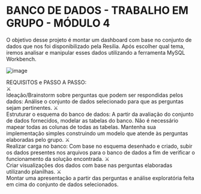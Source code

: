 # BANCO DE DADOS - TRABALHO EM GRUPO - MÓDULO 4

O objetivo desse projeto é montar um dashboard com base no conjunto de dados que nos foi disponibilizado pela Resilia. Após escolher qual tema, iremos analisar e manipular esses dados utilizando a ferramenta MySQL Workbench.


![image](https://user-images.githubusercontent.com/56053290/214435493-51f54bef-c818-4508-a72e-7f87470e95bd.png)


REQUISITOS e PASSO A PASSO:<br>
 ⚔️<br>Ideação/Brainstorm sobre perguntas que podem ser respondidas pelos dados: Análise o conjunto de dados selecionado para que as perguntas sejam pertinentes.
 ⚔️<br>Estruturar o esquema do banco de dados: A partir da avaliação do conjunto de dados fornecidos, modelar as tabelas do banco. Não é necessário mapear todas as colunas de todas  as tabelas. Mantenha sua implementação simples construindo um modelo que atende às perguntas elaboradas pelo grupo.
 ⚔️<br>Realizar carga no banco: Com base no esquema desenhado e criado, subir os dados presentes nos arquivos para o banco de dados a fim de verificar o funcionamento da solução encontrada.
 ⚔️<br>Criar visualizações dos dados com base nas perguntas elaboradas utilizando planilhas.
 ⚔️<br>Montar uma apresentação a partir das perguntas e análise exploratória feita em cima do conjunto de dados selecionados.

